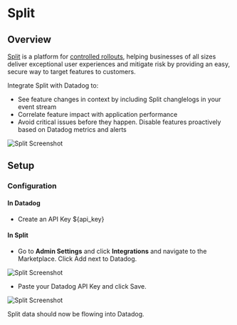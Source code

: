 # Split

## Overview

<a href="http://www.split.io">Split</a> is a platform for <a href="http://www.split.io/articles/controlled-rollout">controlled rollouts</a>, helping businesses of all sizes deliver exceptional user experiences and mitigate risk by providing an easy, secure way to target features to customers.

Integrate Split with Datadog to:
* See feature changes in context by including Split changlelogs in your event stream
* Correlate feature impact with application performance
* Avoid critical issues before they happen. Disable features proactively based on Datadog metrics and alerts

![Split Screenshot](https://raw.githubusercontent.com/DataDog/integrations-extras/ilan/split/split/images/split-screenshot.png)

## Setup

### Configuration

#### In Datadog

* Create an API Key <span class="hidden-api-key">${api_key}</span>

#### In Split

* Go to **Admin Settings** and click **Integrations** and navigate to the Marketplace. Click Add next to Datadog.<br/>

![Split Screenshot](https://raw.githubusercontent.com/DataDog/integrations-extras/ilan/split-integration/split/images/in-split.png)

* Paste your Datadog API Key and click Save.

![Split Screenshot](https://raw.githubusercontent.com/DataDog/integrations-extras/ilan/split-integration/split/images/integrations-datadog.png)

Split data should now be flowing into Datadog.
